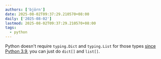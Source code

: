 ```yaml
---
authors: ['björn']
date: 2025-08-02T09:37:29.210570+08:00
daily: ['2025-08-02']
lastmod: 2025-08-02T09:37:29.210570+08:00
tags:
  - python
---
```

Python doesn't require `typing.Dict` and `typing.List` for those types [since Python 3.9](https://mypy.readthedocs.io/en/stable/builtin_types.html#generic-types), you can just do `dict[]` and `list[]`.
